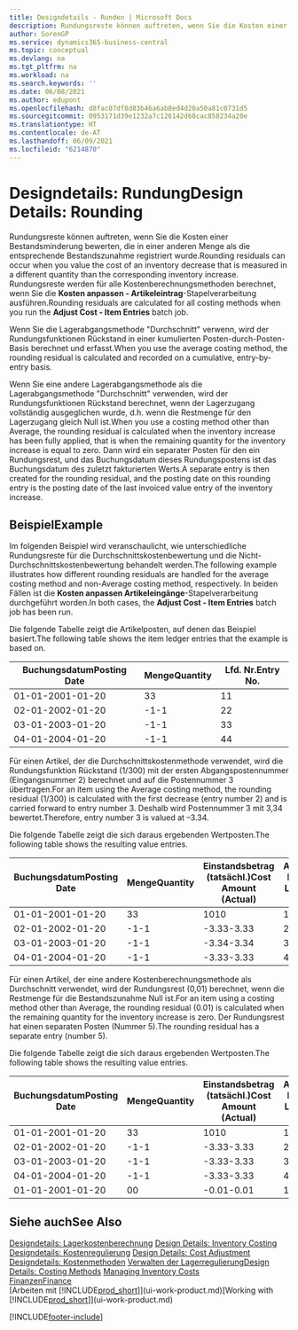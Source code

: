 ```yaml
---
title: Designdetails - Runden | Microsoft Docs
description: Rundungsreste können auftreten, wenn Sie die Kosten einer Bestandsminderung bewerten, die in einer anderen Menge als die entsprechende Bestandszunahme registriert wurde. Rundungsreste werden für alle Kostenberechnungsmethoden berechnet, wenn Sie die **Kosten anpassen - Artikeleintrag**-Stapelverarbeitung ausführen.
author: SorenGP
ms.service: dynamics365-business-central
ms.topic: conceptual
ms.devlang: na
ms.tgt_pltfrm: na
ms.workload: na
ms.search.keywords: ''
ms.date: 06/08/2021
ms.author: edupont
ms.openlocfilehash: d8fac07df8d83b46a6ab8ed4d20a50a81c0731d5
ms.sourcegitcommit: 0953171d39e1232a7c126142d68cac858234a20e
ms.translationtype: HT
ms.contentlocale: de-AT
ms.lasthandoff: 06/09/2021
ms.locfileid: "6214870"
---
```

# <a name="design-details-rounding"></a><span data-ttu-id="02585-104">Designdetails: Rundung</span><span class="sxs-lookup"><span data-stu-id="02585-104">Design Details: Rounding</span></span>
<span data-ttu-id="02585-105">Rundungsreste können auftreten, wenn Sie die Kosten einer Bestandsminderung bewerten, die in einer anderen Menge als die entsprechende Bestandszunahme registriert wurde.</span><span class="sxs-lookup"><span data-stu-id="02585-105">Rounding residuals can occur when you value the cost of an inventory decrease that is measured in a different quantity than the corresponding inventory increase.</span></span> <span data-ttu-id="02585-106">Rundungsreste werden für alle Kostenberechnungsmethoden berechnet, wenn Sie die **Kosten anpassen - Artikeleintrag**-Stapelverarbeitung ausführen.</span><span class="sxs-lookup"><span data-stu-id="02585-106">Rounding residuals are calculated for all costing methods when you run the **Adjust Cost - Item Entries** batch job.</span></span>  

 <span data-ttu-id="02585-107">Wenn Sie die Lagerabgangsmethode "Durchschnitt" verwenn, wird der Rundungsfunktionen Rückstand in einer kumulierten Posten-durch-Posten-Basis berechnet und erfasst.</span><span class="sxs-lookup"><span data-stu-id="02585-107">When you use the average costing method, the rounding residual is calculated and recorded on a cumulative, entry-by-entry basis.</span></span>  

 <span data-ttu-id="02585-108">Wenn Sie eine andere Lagerabgangsmethode als die Lagerabgangsmethode "Durchschnitt" verwenden, wird der Rundungsfunktionen Rückstand berechnet, wenn der Lagerzugang vollständig ausgeglichen wurde, d.h. wenn die Restmenge für den Lagerzugang gleich Null ist.</span><span class="sxs-lookup"><span data-stu-id="02585-108">When you use a costing method other than Average, the rounding residual is calculated when the inventory increase has been fully applied, that is when the remaining quantity for the inventory increase is equal to zero.</span></span> <span data-ttu-id="02585-109">Dann wird ein separater Posten für den ein Rundungsrest, und das Buchungsdatum dieses Rundungspostens ist das Buchungsdatum des zuletzt fakturierten Werts.</span><span class="sxs-lookup"><span data-stu-id="02585-109">A separate entry is then created for the rounding residual, and the posting date on this rounding entry is the posting date of the last invoiced value entry of the inventory increase.</span></span>  

## <a name="example"></a><span data-ttu-id="02585-110">Beispiel</span><span class="sxs-lookup"><span data-stu-id="02585-110">Example</span></span>  
 <span data-ttu-id="02585-111">Im folgenden Beispiel wird veranschaulicht, wie unterschiedliche Rundungsreste für die Durchschnittskostenbewertung und die Nicht-Durchschnittskostenbewertung behandelt werden.</span><span class="sxs-lookup"><span data-stu-id="02585-111">The following example illustrates how different rounding residuals are handled for the average costing method and non-Average costing method, respectively.</span></span> <span data-ttu-id="02585-112">In beiden Fällen ist die **Kosten anpassen Artikeleingänge**-Stapelverarbeitung durchgeführt worden.</span><span class="sxs-lookup"><span data-stu-id="02585-112">In both cases, the **Adjust Cost - Item Entries** batch job has been run.</span></span>  

 <span data-ttu-id="02585-113">Die folgende Tabelle zeigt die Artikelposten, auf denen das Beispiel basiert.</span><span class="sxs-lookup"><span data-stu-id="02585-113">The following table shows the item ledger entries that the example is based on.</span></span>  

|<span data-ttu-id="02585-114">Buchungsdatum</span><span class="sxs-lookup"><span data-stu-id="02585-114">Posting Date</span></span>|<span data-ttu-id="02585-115">Menge</span><span class="sxs-lookup"><span data-stu-id="02585-115">Quantity</span></span>|<span data-ttu-id="02585-116">Lfd. Nr.</span><span class="sxs-lookup"><span data-stu-id="02585-116">Entry No.</span></span>|  
|------------------|--------------|---------------|  
|<span data-ttu-id="02585-117">01-01-20</span><span class="sxs-lookup"><span data-stu-id="02585-117">01-01-20</span></span>|<span data-ttu-id="02585-118">3</span><span class="sxs-lookup"><span data-stu-id="02585-118">3</span></span>|<span data-ttu-id="02585-119">1</span><span class="sxs-lookup"><span data-stu-id="02585-119">1</span></span>|  
|<span data-ttu-id="02585-120">02-01-20</span><span class="sxs-lookup"><span data-stu-id="02585-120">02-01-20</span></span>|<span data-ttu-id="02585-121">-1</span><span class="sxs-lookup"><span data-stu-id="02585-121">-1</span></span>|<span data-ttu-id="02585-122">2</span><span class="sxs-lookup"><span data-stu-id="02585-122">2</span></span>|  
|<span data-ttu-id="02585-123">03-01-20</span><span class="sxs-lookup"><span data-stu-id="02585-123">03-01-20</span></span>|<span data-ttu-id="02585-124">-1</span><span class="sxs-lookup"><span data-stu-id="02585-124">-1</span></span>|<span data-ttu-id="02585-125">3</span><span class="sxs-lookup"><span data-stu-id="02585-125">3</span></span>|  
|<span data-ttu-id="02585-126">04-01-20</span><span class="sxs-lookup"><span data-stu-id="02585-126">04-01-20</span></span>|<span data-ttu-id="02585-127">-1</span><span class="sxs-lookup"><span data-stu-id="02585-127">-1</span></span>|<span data-ttu-id="02585-128">4</span><span class="sxs-lookup"><span data-stu-id="02585-128">4</span></span>|  

 <span data-ttu-id="02585-129">Für einen Artikel, der die Durchschnittskostenmethode verwendet, wird die Rundungsfunktion Rückstand (1/300) mit der ersten Abgangspostennummer (Eingangsnummer 2) berechnet und auf die Postennummer 3 übertragen.</span><span class="sxs-lookup"><span data-stu-id="02585-129">For an item using the Average costing method, the rounding residual (1/300) is calculated with the first decrease (entry number 2) and is carried forward to entry number 3.</span></span> <span data-ttu-id="02585-130">Deshalb wird Postennummer 3 mit  3,34 bewertet.</span><span class="sxs-lookup"><span data-stu-id="02585-130">Therefore, entry number 3 is valued at –3.34.</span></span>  

 <span data-ttu-id="02585-131">Die folgende Tabelle zeigt die sich daraus ergebenden Wertposten.</span><span class="sxs-lookup"><span data-stu-id="02585-131">The following table shows the resulting value entries.</span></span>  

|<span data-ttu-id="02585-132">Buchungsdatum</span><span class="sxs-lookup"><span data-stu-id="02585-132">Posting Date</span></span>|<span data-ttu-id="02585-133">Menge</span><span class="sxs-lookup"><span data-stu-id="02585-133">Quantity</span></span>|<span data-ttu-id="02585-134">Einstandsbetrag (tatsächl.)</span><span class="sxs-lookup"><span data-stu-id="02585-134">Cost Amount (Actual)</span></span>|<span data-ttu-id="02585-135">Artikelposten Lfd. Nr.</span><span class="sxs-lookup"><span data-stu-id="02585-135">Item Ledger Entry No.</span></span>|<span data-ttu-id="02585-136">Lfd. Nr.</span><span class="sxs-lookup"><span data-stu-id="02585-136">Entry No.</span></span>|  
|------------------|--------------|----------------------------|---------------------------|---------------|  
|<span data-ttu-id="02585-137">01-01-20</span><span class="sxs-lookup"><span data-stu-id="02585-137">01-01-20</span></span>|<span data-ttu-id="02585-138">3</span><span class="sxs-lookup"><span data-stu-id="02585-138">3</span></span>|<span data-ttu-id="02585-139">10</span><span class="sxs-lookup"><span data-stu-id="02585-139">10</span></span>|<span data-ttu-id="02585-140">1</span><span class="sxs-lookup"><span data-stu-id="02585-140">1</span></span>|<span data-ttu-id="02585-141">1</span><span class="sxs-lookup"><span data-stu-id="02585-141">1</span></span>|  
|<span data-ttu-id="02585-142">02-01-20</span><span class="sxs-lookup"><span data-stu-id="02585-142">02-01-20</span></span>|<span data-ttu-id="02585-143">-1</span><span class="sxs-lookup"><span data-stu-id="02585-143">-1</span></span>|<span data-ttu-id="02585-144">-3.33</span><span class="sxs-lookup"><span data-stu-id="02585-144">-3.33</span></span>|<span data-ttu-id="02585-145">2</span><span class="sxs-lookup"><span data-stu-id="02585-145">2</span></span>|<span data-ttu-id="02585-146">2</span><span class="sxs-lookup"><span data-stu-id="02585-146">2</span></span>|  
|<span data-ttu-id="02585-147">03-01-20</span><span class="sxs-lookup"><span data-stu-id="02585-147">03-01-20</span></span>|<span data-ttu-id="02585-148">-1</span><span class="sxs-lookup"><span data-stu-id="02585-148">-1</span></span>|<span data-ttu-id="02585-149">-3.34</span><span class="sxs-lookup"><span data-stu-id="02585-149">-3.34</span></span>|<span data-ttu-id="02585-150">3</span><span class="sxs-lookup"><span data-stu-id="02585-150">3</span></span>|<span data-ttu-id="02585-151">3</span><span class="sxs-lookup"><span data-stu-id="02585-151">3</span></span>|  
|<span data-ttu-id="02585-152">04-01-20</span><span class="sxs-lookup"><span data-stu-id="02585-152">04-01-20</span></span>|<span data-ttu-id="02585-153">-1</span><span class="sxs-lookup"><span data-stu-id="02585-153">-1</span></span>|<span data-ttu-id="02585-154">-3.33</span><span class="sxs-lookup"><span data-stu-id="02585-154">-3.33</span></span>|<span data-ttu-id="02585-155">4</span><span class="sxs-lookup"><span data-stu-id="02585-155">4</span></span>|<span data-ttu-id="02585-156">4</span><span class="sxs-lookup"><span data-stu-id="02585-156">4</span></span>|  

 <span data-ttu-id="02585-157">Für einen Artikel, der eine andere Kostenberechnungsmethode als Durchschnitt verwendet, wird der Rundungsrest (0,01) berechnet, wenn die Restmenge für die Bestandszunahme Null ist.</span><span class="sxs-lookup"><span data-stu-id="02585-157">For an item using a costing method other than Average, the rounding residual (0.01) is calculated when the remaining quantity for the inventory increase is zero.</span></span> <span data-ttu-id="02585-158">Der Rundungsrest hat einen separaten Posten (Nummer 5).</span><span class="sxs-lookup"><span data-stu-id="02585-158">The rounding residual has a separate entry (number 5).</span></span>  

 <span data-ttu-id="02585-159">Die folgende Tabelle zeigt die sich daraus ergebenden Wertposten.</span><span class="sxs-lookup"><span data-stu-id="02585-159">The following table shows the resulting value entries.</span></span>  

|<span data-ttu-id="02585-160">Buchungsdatum</span><span class="sxs-lookup"><span data-stu-id="02585-160">Posting Date</span></span>|<span data-ttu-id="02585-161">Menge</span><span class="sxs-lookup"><span data-stu-id="02585-161">Quantity</span></span>|<span data-ttu-id="02585-162">Einstandsbetrag (tatsächl.)</span><span class="sxs-lookup"><span data-stu-id="02585-162">Cost Amount (Actual)</span></span>|<span data-ttu-id="02585-163">Artikelposten Lfd. Nr.</span><span class="sxs-lookup"><span data-stu-id="02585-163">Item Ledger Entry No.</span></span>|<span data-ttu-id="02585-164">Lfd. Nr.</span><span class="sxs-lookup"><span data-stu-id="02585-164">Entry No.</span></span>|  
|------------------|--------------|----------------------------|---------------------------|---------------|  
|<span data-ttu-id="02585-165">01-01-20</span><span class="sxs-lookup"><span data-stu-id="02585-165">01-01-20</span></span>|<span data-ttu-id="02585-166">3</span><span class="sxs-lookup"><span data-stu-id="02585-166">3</span></span>|<span data-ttu-id="02585-167">10</span><span class="sxs-lookup"><span data-stu-id="02585-167">10</span></span>|<span data-ttu-id="02585-168">1</span><span class="sxs-lookup"><span data-stu-id="02585-168">1</span></span>|<span data-ttu-id="02585-169">1</span><span class="sxs-lookup"><span data-stu-id="02585-169">1</span></span>|  
|<span data-ttu-id="02585-170">02-01-20</span><span class="sxs-lookup"><span data-stu-id="02585-170">02-01-20</span></span>|<span data-ttu-id="02585-171">-1</span><span class="sxs-lookup"><span data-stu-id="02585-171">-1</span></span>|<span data-ttu-id="02585-172">-3.33</span><span class="sxs-lookup"><span data-stu-id="02585-172">-3.33</span></span>|<span data-ttu-id="02585-173">2</span><span class="sxs-lookup"><span data-stu-id="02585-173">2</span></span>|<span data-ttu-id="02585-174">2</span><span class="sxs-lookup"><span data-stu-id="02585-174">2</span></span>|  
|<span data-ttu-id="02585-175">03-01-20</span><span class="sxs-lookup"><span data-stu-id="02585-175">03-01-20</span></span>|<span data-ttu-id="02585-176">-1</span><span class="sxs-lookup"><span data-stu-id="02585-176">-1</span></span>|<span data-ttu-id="02585-177">-3.33</span><span class="sxs-lookup"><span data-stu-id="02585-177">-3.33</span></span>|<span data-ttu-id="02585-178">3</span><span class="sxs-lookup"><span data-stu-id="02585-178">3</span></span>|<span data-ttu-id="02585-179">3</span><span class="sxs-lookup"><span data-stu-id="02585-179">3</span></span>|  
|<span data-ttu-id="02585-180">04-01-20</span><span class="sxs-lookup"><span data-stu-id="02585-180">04-01-20</span></span>|<span data-ttu-id="02585-181">-1</span><span class="sxs-lookup"><span data-stu-id="02585-181">-1</span></span>|<span data-ttu-id="02585-182">-3.33</span><span class="sxs-lookup"><span data-stu-id="02585-182">-3.33</span></span>|<span data-ttu-id="02585-183">4</span><span class="sxs-lookup"><span data-stu-id="02585-183">4</span></span>|<span data-ttu-id="02585-184">4</span><span class="sxs-lookup"><span data-stu-id="02585-184">4</span></span>|  
|<span data-ttu-id="02585-185">01-01-20</span><span class="sxs-lookup"><span data-stu-id="02585-185">01-01-20</span></span>|<span data-ttu-id="02585-186">0</span><span class="sxs-lookup"><span data-stu-id="02585-186">0</span></span>|<span data-ttu-id="02585-187">-0.01</span><span class="sxs-lookup"><span data-stu-id="02585-187">-0.01</span></span>|<span data-ttu-id="02585-188">1</span><span class="sxs-lookup"><span data-stu-id="02585-188">1</span></span>|<span data-ttu-id="02585-189">5</span><span class="sxs-lookup"><span data-stu-id="02585-189">5</span></span>|  

## <a name="see-also"></a><span data-ttu-id="02585-190">Siehe auch</span><span class="sxs-lookup"><span data-stu-id="02585-190">See Also</span></span>  
 <span data-ttu-id="02585-191">[Designdetails: Lagerkostenberechnung](design-details-inventory-costing.md) </span><span class="sxs-lookup"><span data-stu-id="02585-191">[Design Details: Inventory Costing](design-details-inventory-costing.md) </span></span>  
 <span data-ttu-id="02585-192">[Designdetails: Kostenregulierung](design-details-cost-adjustment.md) </span><span class="sxs-lookup"><span data-stu-id="02585-192">[Design Details: Cost Adjustment](design-details-cost-adjustment.md) </span></span>  
 <span data-ttu-id="02585-193">[Designdetails: Kostenmethoden](design-details-costing-methods.md) [Verwalten der Lagerregulierung](finance-manage-inventory-costs.md)</span><span class="sxs-lookup"><span data-stu-id="02585-193">[Design Details: Costing Methods](design-details-costing-methods.md) [Managing Inventory Costs](finance-manage-inventory-costs.md)</span></span>  
 [<span data-ttu-id="02585-194">Finanzen</span><span class="sxs-lookup"><span data-stu-id="02585-194">Finance</span></span>](finance.md)  
 <span data-ttu-id="02585-195">[Arbeiten mit [!INCLUDE[prod_short](includes/prod_short.md)]](ui-work-product.md)</span><span class="sxs-lookup"><span data-stu-id="02585-195">[Working with [!INCLUDE[prod_short](includes/prod_short.md)]](ui-work-product.md)</span></span>


[!INCLUDE[footer-include](includes/footer-banner.md)]